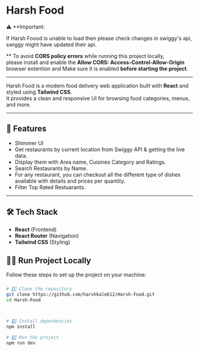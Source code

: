 # Harsh Food

⚠️ **Important:

If Harsh Foood is unable to load then please check changes in swiggy's api, swiggy might have updated their api.

** To avoid **CORS policy errors** while running this project locally,  
please install and enable the **Allow CORS: Access-Control-Allow-Origin**  browser extention and 
Make sure it is enabled **before starting the project**.



---

Harsh Food is a modern food delivery web application built with **React** and styled using **Tailwind CSS**.  
It provides a clean and responsive UI for browsing food categories, menus, and more.

---

## 🚀 Features
- Shimmer UI
- Get restaurants by current location from Swiggy API & getting the live data.
- Display them with Area name, Cuisines Category and Ratings.
- Search Restaurants by Name.
- For any restaurant, you can checkout all the different type of dishes available with details and prices per quantity.
- Filter Top Rated Restuarants.
---

## 🛠️ Tech Stack
- **React** (Frontend)
- **React Router** (Navigation)
- **Tailwind CSS** (Styling)


## 🏃‍♂️ Run Project Locally

Follow these steps to set up the project on your machine:

### 
```bash
# 1️⃣ Clone the repository
git clone https://github.com/harshkale612/Harsh-Food.git
cd Harsh-Food



# 2️⃣ Install dependencies
npm install

# 3️⃣ Run the project
npm run dev
